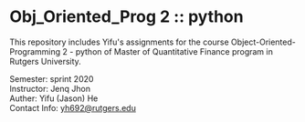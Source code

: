 # Obj_Oriented_Prog 2 :: python
This repository includes Yifu's assignments for the course Object-Oriented-Programming 2 - python of Master of Quantitative Finance program in Rutgers University.

Semester: sprint 2020<br/>
Instructor: Jenq Jhon<br/>
Auther: Yifu (Jason) He<br/>
Contact Info: yh692@rutgers.edu<br/>
